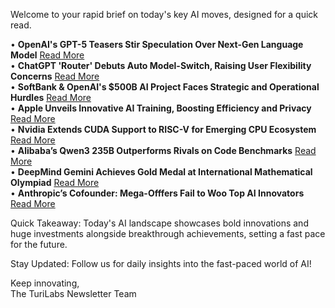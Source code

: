 <p>Welcome to your rapid brief on today's key AI moves, designed for a quick read.</p>
<p>• <strong>OpenAI's GPT-5 Teasers Stir Speculation Over Next-Gen Language Model</strong> <a href="https://www.bgr.com/1918358/chatgpt-gpt-5-rumors-leaks-teasers/">Read More</a><br />
• <strong>ChatGPT 'Router' Debuts Auto Model-Switch, Raising User Flexibility Concerns</strong> <a href="https://venturebeat.com/ai/a-chatgpt-router-that-automatically-selects-the-right-openai-model-for-your-job-appears-imminent/">Read More</a><br />
• <strong>SoftBank &amp; OpenAI's $500B AI Project Faces Strategic and Operational Hurdles</strong> <a href="https://www.wsj.com/tech/ai/softbank-openai-a3dc57b4">Read More</a><br />
• <strong>Apple Unveils Innovative AI Training, Boosting Efficiency and Privacy</strong> <a href="https://9to5mac.com/2025/07/21/apple-details-how-it-trained-its-new-ai-models-4-interesting-highlights/">Read More</a><br />
• <strong>Nvidia Extends CUDA Support to RISC-V for Emerging CPU Ecosystem</strong> <a href="https://www.theregister.com/2025/07/21/nvidia_cuda_riscv/">Read More</a><br />
• <strong>Alibaba’s Qwen3 235B Outperforms Rivals on Code Benchmarks</strong> <a href="https://huggingface.co/Qwen/Qwen3-235B-A22B-Instruct-2507-FP8">Read More</a><br />
• <strong>DeepMind Gemini Achieves Gold Medal at International Mathematical Olympiad</strong> <a href="https://deepmind.google/discover/blog/advanced-version-of-gemini-with-deep-think-officially-achieves-gold-medal-standard-at-the-international-mathematical-olympiad/">Read More</a><br />
• <strong>Anthropic’s Cofounder: Mega-Offfers Fail to Woo Top AI Innovators</strong> <a href="https://www.businessinsider.com/anthropic-meta-offer-ai-talent-war-poaching-startups-2025-7">Read More</a></p>
<p>Quick Takeaway: Today's AI landscape showcases bold innovations and huge investments alongside breakthrough achievements, setting a fast pace for the future.</p>
<p>Stay Updated: Follow us for daily insights into the fast-paced world of AI!</p>
<p>Keep innovating,<br />
The TuriLabs Newsletter Team</p>